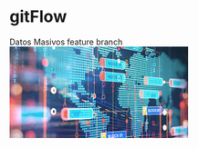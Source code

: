 # gitFlow
Datos Masivos 
feature branch
![imagen](https://raw.githubusercontent.com/PachecoHugo/gitFlow/master/descarga.jpeg)
